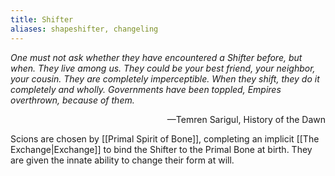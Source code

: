 ```yaml
---
title: Shifter
aliases: shapeshifter, changeling
---
```


*One must not ask whether they have encountered a Shifter before, but when. They live among us. They could be your best friend, your neighbor, your cousin. They are completely imperceptible. When they shift, they do it completely and wholly. Governments have been toppled, Empires overthrown, because of them.*

<div style="text-align: right">—Temren Sarigul, History of the Dawn</div>

Scions are chosen by [[Primal Spirit of Bone]], completing an implicit [[The Exchange|Exchange]] to bind the Shifter to the Primal Bone at birth. They are given the innate ability to change their form at will.
